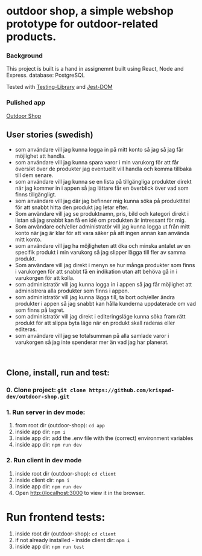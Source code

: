 # outdoor shop, a simple webshop prototype for outdoor-related products.


### Background

This project is built is a hand in assignemnt built using React, Node and Express.
database: PostgreSQL

Tested with [Testing-Library](https://testing-library.com/) and [Jest-DOM](https://www.npmjs.com/package/@testing-library/jest-dom)


### Pulished app

[Outdoor Shop](https://nature-shop.herokuapp.com/)


## User stories (swedish)

- som användare vill jag kunna logga in på mitt konto så jag så jag får möjlighet att handla.
  &nbsp;
- som användare vill jag kunna spara varor i min varukorg för att får översikt över de produkter jag eventuellt vill handla och komma tillbaka till dem senare.
  &nbsp;
- som användare vill jag kunna se en lista på tillgängliga produkter direkt när jag kommer in i appen så jag lättare får en överblick över vad som finns tillgängligt.
  &nbsp;
- som användare vill jag där jag befinner mig kunna söka på produkttitel för att snabbt hitta den produkt jag letar efter.
  &nbsp;
- Som användare vill jag se produktnamn, pris, bild och kategori direkt i listan så jag snabbt kan få en idé om produkten är intressant för mig.
  &nbsp;
- Som användare och/eller administratör vill jag kunna logga ut från mitt konto när jag är klar för att vara säker på att ingen annan kan använda mitt konto.
  &nbsp;
- som användare vill jag ha möjligheten att öka och minska antalet av en specifik produkt i min varukorg så jag slipper lägga till fler av samma produkt.
  &nbsp;
- Som användare vill jag direkt i menyn se hur många produkter som finns i varukorgen för att snabbt få en indikation utan att behöva gå in i varukorgen för att kolla.
  &nbsp;
- som administratör vill jag kunna logga in i appen så jag får möjlighet att administrera alla produkter som finns i appen.
  &nbsp;
- som administratör vill jag kunna lägga till, ta bort och/eller ändra produkter i appen så jag snabbt kan hålla kunderna uppdaterade om vad som finns på lagret.
  &nbsp;
- som administratör vill jag direkt i editeringsläge kunna söka fram rätt produkt för att slippa byta läge när en produkt skall raderas eller editeras.
  &nbsp;
- som användare vill jag se totalsumman på alla samlade varor i varukorgen så jag inte spenderar mer än vad jag har planerat.

&nbsp;


## Clone, install, run and test:

### 0. Clone project: `git clone https://github.com/krispad-dev/outdoor-shop.git`


### 1. Run server in dev mode:

1. from root dir (outdoor-shop): `cd app`
2. inside app dir: `npm i`
3. inside app dir: add the .env file with the (correct) environment variables
4. inside app dir: `npm run dev`
    &nbsp;

### 2. Run client in dev mode

1. inside root dir (outdoor-shop): `cd client`
2. inside client dir: `npm i`
3. inside app dir: `npm run dev`
4. Open [http://localhost:3000](http://localhost:3000) to view it in the browser.


# Run frontend tests:


1. inside root dir (outdoor-shop): `cd client`
2. if not already installed - inside client dir: `npm i`
3. inside app dir: `npm run test`
